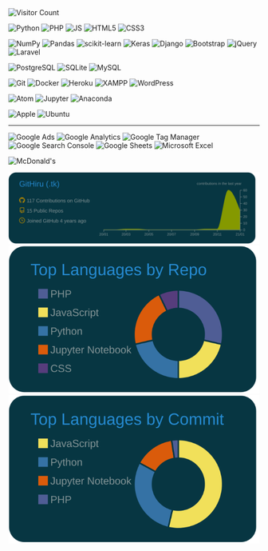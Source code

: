 <!--
### Hi there 👋
**GitHiru/GitHiru** is a ✨ _special_ ✨ repository because its `README.md` (this file) appears on your GitHub profile.
Here are some ideas to get you started:
 - 🔭 I’m currently working on ...
 - 🌱 I’m currently learning ...
 - 👯 I’m looking to collaborate on ...
 - 🤔 I’m looking for help with ...
 - 💬 Ask me about ...
 - 📫 How to reach me: ...
 - 😄 Pronouns: ...
 - ⚡ Fun fact: ...
-->

<!-- 👞 VISIT -->
<img src='https://profile-counter.glitch.me/Githiru/count.svg' alt='Visitor Count' width=20%>

<!-- 📛 BADGE -->
![Python](https://img.shields.io/badge/-Python-3776AB.svg?logo=python&style=flat&color=2b2d2d)
![PHP](https://img.shields.io/badge/PHP-777BB4.svg?logo=php&style=flat&color=2b2d2d)
![JS](https://img.shields.io/badge/Javascript-276DC3.svg?logo=javascript&style=flat&color=2b2d2d)
![HTML5](https://img.shields.io/badge/-HTML5-E34F26.svg?logo=html5&style=flat&color=2b2d2d)
![CSS3](https://img.shields.io/badge/-CSS3-1572B6.svg?logo=css3&style=flat&color=2b2d2d)

![NumPy](https://img.shields.io/badge/-NumPy-013243.svg?logo=numpy&style=flat&color=2b2d2d)
![Pandas](https://img.shields.io/badge/-Pandas-150458.svg?logo=pandas&style=flat&color=2b2d2d)
![scikit-learn](https://img.shields.io/badge/-scikitlearn-F7931E.svg?logo=scikit-learn&style=flat&color=2b2d2d)
![Keras](https://img.shields.io/badge/-Keras-D00000.svg?logo=keras&style=flat&color=2b2d2d)
![Django](https://img.shields.io/badge/-Django-092E20.svg?logo=django&style=flat&color=2b2d2d)
![Bootstrap](https://img.shields.io/badge/-Bootstrap-563D7C.svg?logo=bootstrap&style=flat&color=2b2d2d)
![jQuery](https://img.shields.io/badge/-jQuery-0769AD.svg?logo=jquery&style=flat&color=2b2d2d)
![Laravel](https://img.shields.io/badge/-Laravel-FF2D20.svg?logo=laravel&style=flat&color=2b2d2d)

![PostgreSQL](https://img.shields.io/badge/-PostgreSQL-336791.svg?logo=postgresql&style=flat&color=2b2d2d)
![SQLite](https://img.shields.io/badge/-SQLite-003B57.svg?logo=sqlite&style=flat&color=2b2d2d)
![MySQL](https://img.shields.io/badge/-MySQL-4479A1.svg?logo=mysql&style=flat&color=2b2d2d)

![Git](https://img.shields.io/badge/-Git-F05032.svg?logo=git&style=flat&color=2b2d2d)
![Docker](https://img.shields.io/badge/-Docker-EEE.svg?logo=docker&style=flat&color=2b2d2d)
![Heroku](https://img.shields.io/badge/-Heroku-563D7C.svg?logo=heroku&style=flat&color=2b2d2d)
![XAMPP](https://img.shields.io/badge/-XAMPP-FB7A24.svg?logo=xampp&style=flat&color=2b2d2d)
![WordPress](https://img.shields.io/badge/-WordPress-21759B.svg?logo=wordpress&style=flat&color=2b2d2d)

![Atom](https://img.shields.io/badge/-Atom-66595C.svg?logo=atom&style=flat&color=2b2d2d)
![Jupyter](https://img.shields.io/badge/-Jupyter-F37626.svg?logo=jupyter&style=flat&color=2b2d2d)
![Anaconda](https://img.shields.io/badge/-Anaconda-44A833.svg?logo=anaconda&style=flat&color=2b2d2d)

![Apple](https://img.shields.io/badge/Macintosh-000000.svg?logo=apple&style=flat&color=2b2d2d)
![Ubuntu](https://img.shields.io/badge/-Ubuntu-6F52B5.svg?logo=ubuntu&style=flat&color=2b2d2d)

---

![Google Ads](https://img.shields.io/badge/-Google%20Ads-4285F4.svg?logo=google-ads&style=flat&color=2b2d2d)
![Google Analytics](https://img.shields.io/badge/-Google%20Analytics-E37400.svg?logo=google-analytics&style=flat&color=2b2d2d)
![Google Tag Manager](https://img.shields.io/badge/-Google%20Tag%20Manager-E37400.svg?logo=google-tag-manager&style=flat&color=2b2d2d)
![Google Search Console](https://img.shields.io/badge/-Google%20Search%20Console-E37400.svg?logo=google-search-console&style=flat&color=2b2d2d)
![Google Sheets](https://img.shields.io/badge/-Google%20Sheets-E37400.svg?logo=google-sheets&style=flat&color=2b2d2d)
![Microsoft Excel](https://img.shields.io/badge/-Microsoft%20Excel-217346.svg?logo=microsoft-excel&style=flat&color=2b2d2d)

![McDonald's](https://img.shields.io/badge/-McDonald's-FBC817.svg?logo=mcdonald's&style=flat&color=2b2d2d)


<!--Cf.  https://simpleicons.org/
![OpenCV](https://img.shields.io/badge/-OpenCV-5C3EE8.svg?logo=open-cv&style=flat&color=2b2d2d)
![TensorFlow](https://img.shields.io/badge/-TensorFlow-FF6F00.svg?logo=tensorflow&style=flat&color=2b2d2d)
![Ansible](https://img.shields.io/badge/-Ansible-EE0000.svg?logo=ansible&style=flat&color=2b2d2d)
![AWS](https://img.shields.io/badge/-Amazon%20AWS-232F3E.svg?logo=amazon-aws&style=flat&color=2b2d2d)
![Google](https://img.shields.io/badge/-Google%20Cloud-EEE.svg?logo=google-cloud&style=flat&color=2b2d2d)
![Nginx](https://img.shields.io/badge/-Nginx-bfcfcf.svg?logo=nginx&style=flat&color=2b2d2d)
![Apache](https://img.shields.io/badge/-Apache-D22128.svg?logo=apache&style=flat&color=2b2d2d)
![Raspberry](https://img.shields.io/badge/-Raspberry%20Pi-C51A4A.svg?logo=raspberry-pi&style=flat)
![GitHub](https://img.shields.io/badge/-GitHub-181717.svg?logo=github&style=flat&color=2b2d2d)
![Twitter](https://img.shields.io/badge/-Twitter-1DA1F2.svg?logo=twitter&style=flat&color=2b2d2d)
![Skype](https://img.shields.io/badge/-Skype-00AFF0.svg?logo=skype&style=flat&color=2b2d2d)
![Kaggle](https://img.shields.io/badge/-Kaggle-20BEFF.svg?logo=kaggle&style=flat&color=2b2d2d)
![Salseforce](https://img.shields.io/badge/-Salseforce-00A1E0.svg?logo=salseforce&style=flat&color=2b2d2d)
![Vim](https://img.shields.io/badge/-Vim-019733.svg?logo=vim&style=flat&color=2b2d2d)
-->


<!-- 📊 INFO GRAPHIC -->
<!-- ![trophy](https://github-profile-trophy.vercel.app/?username=GitHiru&theme=onedark)-->
![graph](https://raw.githubusercontent.com/GitHiru/GitHiru/main/profile-summary-card-output/solarized_dark/0-profile-details.svg)
![chart1](https://raw.githubusercontent.com/GitHiru/GitHiru/main/profile-summary-card-output/solarized_dark/1-repos-per-language.svg)
![chart2](https://raw.githubusercontent.com/GitHiru/GitHiru/main/profile-summary-card-output/solarized_dark/2-most-commit-language.svg)



<!--
２０２０：活動実績
<img src="https://grass-graph.moshimo.works/images/GitHiru.png">
-->
